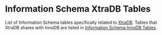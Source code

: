# Information Schema XtraDB Tables

List of Information Schema tables specifically related to [XtraDB](../../../../../../../server-usage/storage-engines/innodb/). Tables that XtraDB shares with InnoDB are listed in [Information Schema InnoDB Tables](../information-schema-innodb-tables/).

